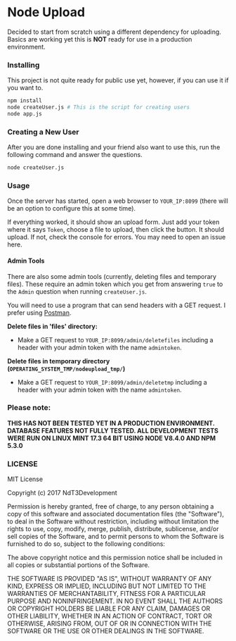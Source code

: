 # Node Upload
Decided to start from scratch using a different dependency for uploading. Basics are working yet this is **NOT** ready for use in a production environment.

### Installing
This project is not quite ready for public use yet, however, if you can use it if you want to.

```sh
npm install
node createUser.js # This is the script for creating users
node app.js
```

### Creating a New User
After you are done installing and your friend also want to use this, run the following command and answer the questions.

```sh
node createUser.js
```

### Usage

Once the server has started, open a web browser to `YOUR_IP:8099` (there will be an option to configure this at some time).

If everything worked, it should show an upload form. Just add your token where it says `Token`, choose a file to upload, then click the button. It should upload. If not, check the console for errors. You may need to open an issue here.

#### Admin Tools

There are also some admin tools (currently, deleting files and temporary files). These require an admin token which you get from answering `true` to the `Admin` question when running `createUser.js`.

You will need to use a program that can send headers with a GET request. I prefer using [Postman](https://getpostman.com).

 **Delete files in 'files' directory:**
  - Make a GET request to `YOUR_IP:8099/admin/deletefiles` including a header with your admin token with the name `admintoken`.

  **Delete files in temporary directory (`OPERATING_SYSTEM_TMP/nodeupload_tmp/`)**
  - Make a GET request to `YOUR_IP:8099/admin/deletetmp` including a header with your admin token with the name `admintoken`.


### Please note:
**THIS HAS NOT BEEN TESTED YET IN A PRODUCTION ENVIRONMENT. DATABASE FEATURES NOT FULLY TESTED. ALL DEVELOPMENT TESTS WERE RUN ON LINUX MINT 17.3 64 BIT USING NODE V8.4.0 AND NPM 5.3.0**

### LICENSE
MIT License

Copyright (c) 2017 NdT3Development

Permission is hereby granted, free of charge, to any person obtaining a copy
of this software and associated documentation files (the "Software"), to deal
in the Software without restriction, including without limitation the rights
to use, copy, modify, merge, publish, distribute, sublicense, and/or sell
copies of the Software, and to permit persons to whom the Software is
furnished to do so, subject to the following conditions:

The above copyright notice and this permission notice shall be included in all
copies or substantial portions of the Software.

THE SOFTWARE IS PROVIDED "AS IS", WITHOUT WARRANTY OF ANY KIND, EXPRESS OR
IMPLIED, INCLUDING BUT NOT LIMITED TO THE WARRANTIES OF MERCHANTABILITY,
FITNESS FOR A PARTICULAR PURPOSE AND NONINFRINGEMENT. IN NO EVENT SHALL THE
AUTHORS OR COPYRIGHT HOLDERS BE LIABLE FOR ANY CLAIM, DAMAGES OR OTHER
LIABILITY, WHETHER IN AN ACTION OF CONTRACT, TORT OR OTHERWISE, ARISING FROM,
OUT OF OR IN CONNECTION WITH THE SOFTWARE OR THE USE OR OTHER DEALINGS IN THE
SOFTWARE.
